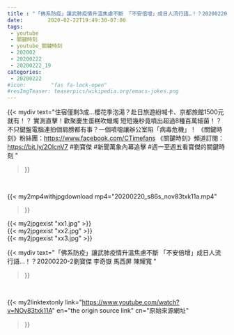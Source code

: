 ```yaml
---
title : "「佛系防疫」讓武肺疫情升溫焦慮不斷 「不安倍增」成日人流行語…！？20200220-2劉寶傑 李奇嶽 馬西屏 陳耀寬 "
date:        2020-02-22T19:49:30-07:00
tags:
 - youtube
 - 關鍵時刻
 - youtube_關鍵時刻
 - 202002
 - 20200222
 - 20200222_19
categories:
 - 20200222
#icon:        "fas fa-lock-open"
#resImgTeaser: teaserpics/wikipedia.org/emacs-jokes.png
---
```


{{< mydiv text="住宿僅剩3成…櫻花季泡湯？赴日旅遊紛喊卡、京都旅館1500元就有！？ 實測直擊！歡聚慶生蛋糕吹蠟燭 短短幾秒竟噴出超過8種百萬細菌！？ 不只鍵盤電腦連拍個肩膀都有事？一個噴嚏讓辦公室陷「病毒危機」！  《關鍵時刻》粉絲團：https://www.facebook.com/CTimefans 《關鍵時刻》頻道訂閱：https://bit.ly/2OlcnV7  #劉寶傑 #新聞萬象內幕追擊 #週一至週五看寶傑的關鍵時刻 "
>}}
<br>


{{< my2mp4withjpgdownload mp4="20200220_s86s_nov83txk11a.mp4"
>}}

{{< my2jpgexist "xx1.jpg" >}}<br>
{{< my2jpgexist "xx2.jpg" >}}<br>
{{< my2jpgexist "xx3.jpg" >}}<br>



{{< mydiv text="「佛系防疫」讓武肺疫情升溫焦慮不斷 「不安倍增」成日人流行語…！？20200220-2劉寶傑 李奇嶽 馬西屏 陳耀寬 "
>}}
<br>

{{< my2linktextonly link="https://www.youtube.com/watch?v=NOv83txk11A"
en="the origin source link" cn="原始來源網址"
>}}


<br>

